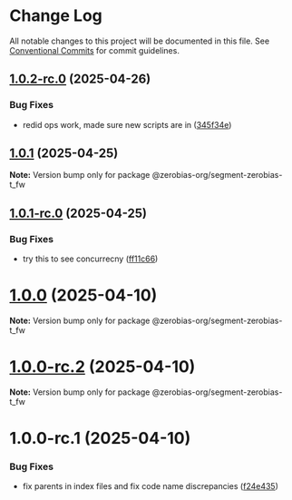 # Change Log

All notable changes to this project will be documented in this file.
See [Conventional Commits](https://conventionalcommits.org) for commit guidelines.

## [1.0.2-rc.0](https://github.com/zerobias-org/segment/compare/@zerobias-org/segment-zerobias-t_fw@1.0.1...@zerobias-org/segment-zerobias-t_fw@1.0.2-rc.0) (2025-04-26)


### Bug Fixes

* redid ops work, made sure new scripts are in ([345f34e](https://github.com/zerobias-org/segment/commit/345f34ec926029dc141943b3e321676adb4a2888))





## [1.0.1](https://github.com/zerobias-org/segment/compare/@zerobias-org/segment-zerobias-t_fw@1.0.1-rc.0...@zerobias-org/segment-zerobias-t_fw@1.0.1) (2025-04-25)

**Note:** Version bump only for package @zerobias-org/segment-zerobias-t_fw





## [1.0.1-rc.0](https://github.com/zerobias-org/segment/compare/@zerobias-org/segment-zerobias-t_fw@1.0.0...@zerobias-org/segment-zerobias-t_fw@1.0.1-rc.0) (2025-04-25)


### Bug Fixes

* try this to see concurrecny ([ff11c66](https://github.com/zerobias-org/segment/commit/ff11c66d67cb9f185098fd640d4139178d29ae22))





# [1.0.0](https://github.com/zerobias-org/segment/compare/@zerobias-org/segment-zerobias-t_fw@1.0.0-rc.2...@zerobias-org/segment-zerobias-t_fw@1.0.0) (2025-04-10)

**Note:** Version bump only for package @zerobias-org/segment-zerobias-t_fw





# [1.0.0-rc.2](https://github.com/zerobias-org/segment/compare/@zerobias-org/segment-zerobias-t_fw@1.0.0-rc.1...@zerobias-org/segment-zerobias-t_fw@1.0.0-rc.2) (2025-04-10)

**Note:** Version bump only for package @zerobias-org/segment-zerobias-t_fw





# 1.0.0-rc.1 (2025-04-10)


### Bug Fixes

* fix parents in index files and fix code name discrepancies ([f24e435](https://github.com/zerobias-org/segment/commit/f24e4352453caaa05074cc6bb66ee8ed21a4f11d))
